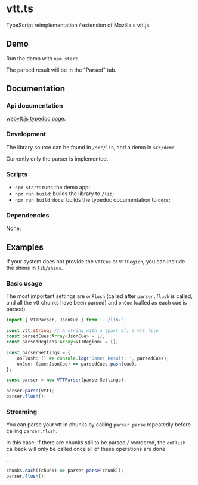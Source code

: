 # vtt.ts

TypeScript reimplementation / extension of Mozilla's vtt.js.


## Demo

Run the demo with `npm start`.

The parsed result will be in the "Parsed" tab.

## Documentation

### Api documentation

[webvtt.js typedoc page](https://cbrandolino.github.io/webvtt.ts/docs).

### Development

The library source can be found in `/src/lib`, and a demo in `src/demo`.

Currently only the parser is implemented.

### Scripts

- `npm start`: runs the demo app;
- `npm run build`: builds the library to `/lib`;
- `npm run build:docs`: builds the typedoc documentation to `docs`;

### Dependencies

None.

## Examples

If your system does not provide the `VTTCue` or `VTTRegion`, you can include the shims in `lib/shims`.

### Basic usage

The most important settings are `onFlush` (called after `parser.flush` is called, 
and all the vtt chunks have been parsed) and `onCue` (called as each cue is parsed).

```typescript
import { VTTParser, JsonCue } from '../lib/';

const vtt:string; // A string with a (part of) a vtt file
const parsedCues:Array<JsonCue> = [];
const parsedRegions:Array<VTTRegion> = [];

const parserSettings = {
    onFlush: () => console.log('Done! Result: ', parsedCues);
    onCue: (cue:JsonCue) => parsedCues.push(cue),
};

const parser = new VTTParser(parserSettings);

parser.parse(vtt);
parser.flush();
```

### Streaming

You can parse your vtt in chunks by calling `parser.parse` repeatedly before calling `parser.flush`.

In this case, if there are chunks still to be parsed / reordered, the `onFlush` callback will only
be called once all of these operations are done

```typescript
...

chunks.each((chunk) => parser.parse(chunk));
parser.flush();
```